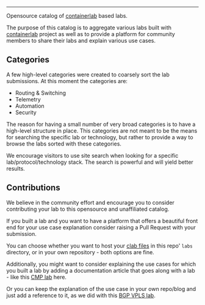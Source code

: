 <p align=center><object type="image/svg+xml" data=https://cdn.jsdelivr.net/gh/srl-labs/containerlab@master/docs/images/containerlab_export_white_ink_js.svg ></object></p>

---

Opensource catalog of [containerlab](https://containerlab.srlinux.dev) based labs.

The purpose of this catalog is to aggregate various labs built with [containerlab](https://containerlab.srlinux.dev) project as well as to provide a platform for community members to share their labs and explain various use cases.

## Categories
A few high-level categories were created to coarsely sort the lab submissions. At this moment the categories are:

* Routing & Switching
* Telemetry
* Automation
* Security

The reason for having a small number of very broad categories is to have a high-level structure in place. This categories are not meant to be the means for searching the specific lab or technology, but rather to provide a way to browse the labs sorted with these categories.

We encourage visitors to use site search when looking for a specific lab/protocol/technology stack. The search is powerful and will yield better results.

## Contributions
We believe in the community effort and encourage you to consider contributing your lab to this opensource and unaffiliated catalog.

If you built a lab and you want to have a platform that offers a beautiful front end for your use case explanation consider raising a Pull Request with your submission.

You can choose whether you want to host your [clab files](https://containerlab.srlinux.dev/manual/topo-def-file/) in this repo' `labs` directory, or in your own repository - both options are fine.

Additionally, you might want to consider explaining the use cases for which you built a lab by adding a documentation article that goes along with a lab - like this [CMP lab](security/cmpv2.md) here.

Or you can keep the explanation of the use case in your own repo/blog and just add a reference to it, as we did with this [BGP VPLS lab](rs/bgp-vpls.md).

